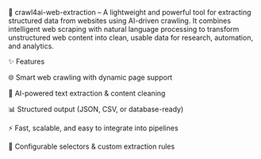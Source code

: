 🚀 crawl4ai-web-extraction – A lightweight and powerful tool for extracting structured data from websites using AI-driven crawling.
It combines intelligent web scraping with natural language processing to transform unstructured web content into clean, usable data for research, automation, and analytics.

✨ Features

🌐 Smart web crawling with dynamic page support

🧠 AI-powered text extraction & content cleaning

📊 Structured output (JSON, CSV, or database-ready)

⚡ Fast, scalable, and easy to integrate into pipelines

🔧 Configurable selectors & custom extraction rules
